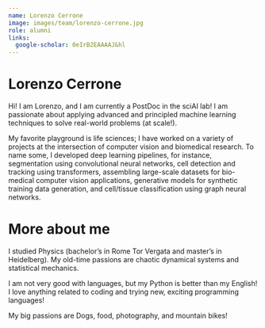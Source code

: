 ```yaml
---
name: Lorenzo Cerrone
image: images/team/lorenzo-cerrone.jpg
role: alumni
links:
  google-scholar: 0eIrB2EAAAAJ&hl
---
```


# Lorenzo Cerrone

Hi! I am Lorenzo, and I am currently a PostDoc in the sciAI lab!
I am passionate about applying advanced and principled machine learning techniques to solve real-world problems (at scale!).

 My favorite playground is life sciences; I have worked on a variety of projects at the intersection of computer vision and biomedical research. To name some, I developed deep learning pipelines, for instance, segmentation using convolutional neural networks, cell detection and tracking using transformers, assembling large-scale datasets for bio-medical computer vision applications, generative models for synthetic training data generation, and cell/tissue classification using graph neural networks. 
 
# More about me 
I studied Physics (bachelor’s in Rome Tor Vergata and master’s in Heidelberg). My old-time passions are chaotic dynamical systems and statistical mechanics.

I am not very good with languages, but my Python is better than my English! I love anything related to coding and trying new, exciting programming languages!

My big passions are Dogs, food, photography, and mountain bikes! 
